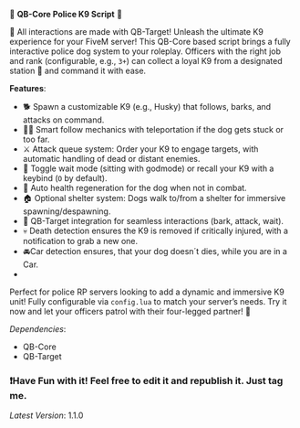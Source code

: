 🚨 **QB-Core Police K9 Script** 🐶  

💾 All interactions are made with QB-Target!
Unleash the ultimate K9 experience for your FiveM server! This QB-Core based script brings a fully interactive police dog system to your roleplay. Officers with the right job and rank (configurable, e.g., `3+`) can collect a loyal K9 from a designated station 📍 and command it with ease.  

**Features**:  
- 🐕 Spawn a customizable K9 (e.g., Husky) that follows, barks, and attacks on command.  
- 🚶‍♂️ Smart follow mechanics with teleportation if the dog gets stuck or too far.  
- ⚔️ Attack queue system: Order your K9 to engage targets, with automatic handling of dead or distant enemies.  
- 🛑 Toggle wait mode (sitting with godmode) or recall your K9 with a keybind (`O` by default).  
- 🏥 Auto health regeneration for the dog when not in combat.  
- 🏠 Optional shelter system: Dogs walk to/from a shelter for immersive spawning/despawning.  
- 🎯 QB-Target integration for seamless interactions (bark, attack, wait).  
- 💀 Death detection ensures the K9 is removed if critically injured, with a notification to grab a new one.  
- 🚘Car detection ensures, that your dog doesn´t dies, while you are in a Car.
- 
Perfect for police RP servers looking to add a dynamic and immersive K9 unit! Fully configurable via `config.lua` to match your server’s needs. Try it now and let your officers patrol with their four-legged partner! 🐾  

*Dependencies*:
- QB-Core  
- QB-Target

### ❗Have Fun with it! Feel free to edit it and republish it. Just tag me.
*Latest Version*: 1.1.0  
